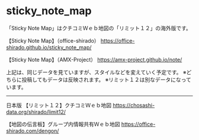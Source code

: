 # sticky_note_map
「Sticky Note Map」はクチコミＷｅｂ地図の「リミット１２」の海外版です。

【Sticky Note Map】（office-shirado）
https://office-shirado.github.io/sticky_note_map/

【Sticky Note Map】（AMX-Project）
https://amx-project.github.io/note/

上記は、同じデータを見ていますが、スタイルなどを変えていく予定です。
※どちらに投稿してもデータは反映されます。
※リミット１２は別なデータになっています。

-----------------------------------
日本版
【リミット１２】クチコミＷｅｂ地図
https://chosashi-data.org/shirado/limit12/

【地図の伝言板】グループ内情報共有Ｗｅｂ地図
https://office-shirado.com/dengon/
